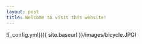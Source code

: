```yaml
---
layout: post
title: Welcome to visit this website!
---
```



![_config.yml]({{ site.baseurl }}/images/bicycle.JPG)
